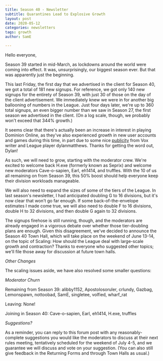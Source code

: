 ```yaml
---
title: Season 40 - Newsletter
subtitle: Quarantines Lead to Explosive Growth
layout: post
date: 2020-05-12
categories: newsletters
tags: growth
author: SamE

---
```

Hello everyone,

Season 39 started in mid-March, as lockdowns around the world were coming into effect. It was, unsurprisingly, our biggest season ever. But that was apparently just the beginning.

This last Friday, the first day that we advertised in the client for Season 40, we got a total of 181 new signups. For reference, we got only 140 new signups for the entirety of Season 39, with just 30 of those on the day of the client advertisement. We immediately knew we were in for another big ballooning of numbers in the League. Just four days later, we're up to 360 total signups, an even bigger number than we saw in Season 27, the first season we advertised in the client. (On a log scale, though, we probably won't exceed that 344% growth.)

It seems clear that there's actually been an increase in interest in playing Dominion Online, as they've also experienced growth in new user accounts and games during this time, in part due to some nice [publicity](https://www.vox.com/2020/4/3/21197399/dominion-online-board-games) from Vox writer and League player dylanmatthews. Thanks for getting the word out, Dylan!

As such, we will need to grow, starting with the moderator crew. We're excited to welcome back H.exe (formerly known as Seprix) and welcome new moderators Cave-o-sapien, Earl, eh1414, and truffles. With the 10 of us all remaining on from Season 39, this 50% boost should help everyone keep their division workloads manageable.

We will also need to expand the sizes of some of the tiers of the League. In last season's newsletter, I had anticipated doubling G to 16 divisions, but it's now clear that won't go far enough. If some back-of-the-envelope estimates I made come true, we will also need to double F to 16 divisions, double H to 32 divisions, and then double G again to 32 divisions.

The signups firehose is still running, though, and the moderators are already engaged in a vigorous debate over whether those tier-doubling plans are enough. Given this disagreement, we've decided to announce the Season 40 Town Hall, which will take place on the weekend of June 13-14, on the topic of Scaling: How should the League deal with large-scale growth and contraction? Thanks to everyone who suggested other topics; we'll file those away for discussion at future town halls.

_Other Changes_

The scaling issues aside, we have also resolved some smaller questions:

_Moderator Churn_

Remaining from Season 39: alibby1152, Apostolosoruler, crlundy, Gazbag, Lemonspawn, nottoobad, SamE, singletee, volfied, wharf_rat

Leaving: None!

Joining in Season 40: Cave-o-sapien, Earl, eh1414, H.exe, truffles

_Suggestions?_

As a reminder, you can reply to this forum post with any reasonably-complete suggestions you would like the moderators to discuss at their next rules meeting, tentatively scheduled for the weekend of July 4-5, and we guarantee we will discuss and vote on your suggestion. (You can also still give feedback in the Returning Forms and through Town Halls as usual.)
